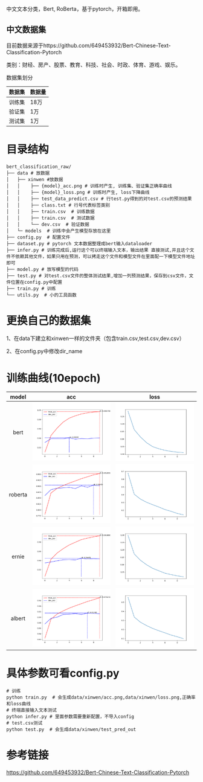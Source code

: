 中文文本分类，Bert, RoBerta，基于pytorch，开箱即用。

## 中文数据集
目前数据来源于https://github.com/649453932/Bert-Chinese-Text-Classification-Pytorch


类别：财经、房产、股票、教育、科技、社会、时政、体育、游戏、娱乐。

 数据集划分  

| 数据集 | 数据量 |
| ---- | ---- |
|训练集|18万|
|验证集|1万|
|测试集|1万|

# 目录结构
```
bert_classification_raw/
├── data # 放数据
│   ├── xinwen #放数据
│   │    ├── {model}_acc.png # 训练时产生, 训练集、验证集正确率曲线
│   │    ├── {model}_loss.png # 训练时产生, loss下降曲线
│   │    ├── test_data_predict.csv # 行test.py得到的对test.csv的预测结果
│   │    ├── class.txt # 行号代表标签类别
│   │    ├── train.csv  # 训练数据
│   │    ├── train.csv  # 测试数据
│   │    └── dev.csv  # 验证数据
│   └─ models  # 训练中会产生模型存放在这里
├── config.py  # 配置文件
├── dataset.py # pytorch 文本数据整理成bert输入dataloader 
├── infer.py # 训练完成后,运行这个可以终端输入文本，输出结果 直接测试,并且这个文件不依赖其他文件，如果只用在预测，可以拷走这个文件和模型文件在里面配一下模型文件地址即可
├── model.py # 放写模型的代码
├── test.py # 对test.csv文件的整体测试结果,增加一列预测结果，保存到csv文件，文件位置在config.py中配置
├── train.py # 训练
└── utils.py  # 小的工具函数
```

# 更换自己的数据集
 1、在data下建立和xinwen一样的文件夹（包含train.csv,test.csv,dev.csv）

 2、在config.py中修改dir_name

# 训练曲线(10epoch)

model   |  acc             |  loss
:-------------------------:|:-------------------------:|:-------------------------:
bert | ![](data/xinwen/bert_acc.png)  |  ![](data/xinwen/bert_loss.png)
roberta | ![](data/xinwen/roberta_acc.png)  |  ![](data/xinwen/roberta_loss.png)
ernie  | ![](data/xinwen/ernie_acc.png)  |  ![](data/xinwen/ernie_loss.png)
albert  | ![](data/xinwen/albert_acc.png)  |  ![](data/xinwen/albert_loss.png)

# 具体参数可看config.py
```
# 训练
python train.py  # 会生成data/xinwen/acc.png,data/xinwen/loss.png,正确率和loss曲线
# 终端直接输入文本测试
python infer.py # 里面参数需要重新配置，不导入config
# test.csv测试
python test.py  # 会生成data/xinwen/test_pred_out
```

# 参考链接
https://github.com/649453932/Bert-Chinese-Text-Classification-Pytorch
